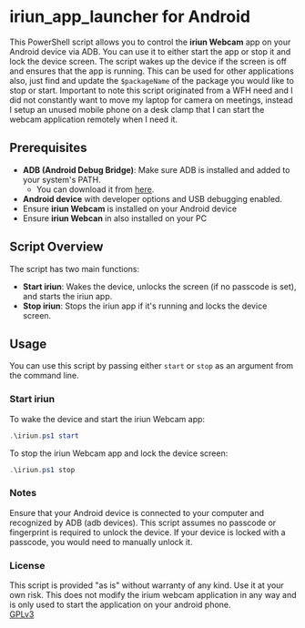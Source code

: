 # iriun_app_launcher for Android

This PowerShell script allows you to control the **iriun Webcam** app on your Android device via ADB. You can use it to either start the app or stop it and lock the device screen. The script wakes up the device if the screen is off and ensures that the app is running.
This can be used for other applications also, just find and update the `$packageName` of the package you would like to stop or start.
Important to note this script originated from a WFH need and I did not constantly want to move my laptop for camera on meetings, instead I setup an unused mobile phone on a desk clamp that I can start the webcam application remotely when I need it.

## Prerequisites

- **ADB (Android Debug Bridge)**: Make sure ADB is installed and added to your system's PATH.
  - You can download it from [here](https://developer.android.com/studio/releases/platform-tools).
- **Android device** with developer options and USB debugging enabled.
- Ensure **iriun Webcam** is installed on your Android device  
- Ensure **iriun Webcan** in also installed on your PC  

## Script Overview

The script has two main functions:
- **Start iriun**: Wakes the device, unlocks the screen (if no passcode is set), and starts the iriun app.
- **Stop iriun**: Stops the iriun app if it's running and locks the device screen.

## Usage

You can use this script by passing either `start` or `stop` as an argument from the command line.

### Start iriun

To wake the device and start the iriun Webcam app:

```powershell
.\iriun.ps1 start
```

To stop the iriun Webcam app and lock the device screen:
```powershell
.\iriun.ps1 stop
```

### Notes
Ensure that your Android device is connected to your computer and recognized by ADB (adb devices).
This script assumes no passcode or fingerprint is required to unlock the device. If your device is locked with a passcode, you would need to manually unlock it.

### License
This script is provided "as is" without warranty of any kind. Use it at your own risk.
This does not modify the irium webcam application in any way and is only used to start the application on your android phone.  
[GPLv3](./LICENSE)

